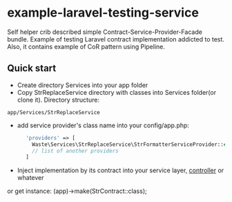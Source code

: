 # example-laravel-testing-service

Self helper crib described simple Contract-Service-Provider-Facade bundle. Example of testing Laravel contract implementation addicted to test.
Also, it contains example of CoR pattern using Pipeline.


## Quick start

- Create directory Services into your app folder 
- Copy StrReplaceService directory with classes into Services folder(or clone it). Directory structure:
````
app/Services/StrReplaceService
````

- add service provider's class name into your config/app.php:

```php
      'providers' => [
        Waste\Services\StrReplaceService\StrFormatterServiceProvider::class,
        // list of another providers
      ]
```

- Inject implementation by its contract into your service layer, [controller](app/Http/Controllers/IndexController.php) or whatever

or get instance: (app)->make(StrContract::class);







